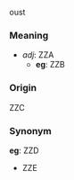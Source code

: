 oust
### Meaning
+ _adj_: ZZA
    + __eg__: ZZB

### Origin

ZZC

### Synonym

__eg__: ZZD

+ ZZE


